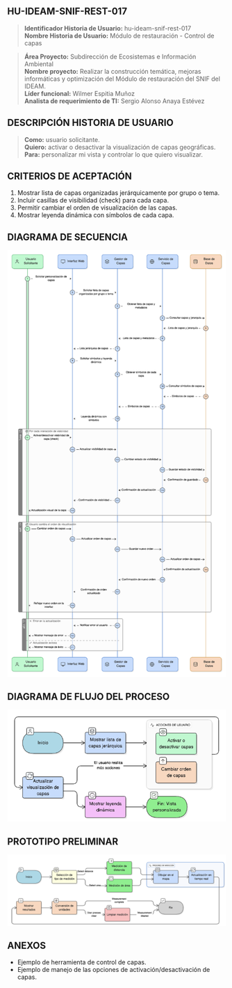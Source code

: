 ## HU-IDEAM-SNIF-REST-017

> **Identificador Historia de Usuario:** hu-ideam-snif-rest-017 \
> **Nombre Historia de Usuario:** Módulo de restauración - Control de capas

> **Área Proyecto:** Subdirección de Ecosistemas e Información Ambiental \
> **Nombre proyecto:** Realizar la construcción temática, mejoras informáticas y optimización del Módulo de restauración del SNIF del IDEAM. \
> **Líder funcional:** Wilmer Espitia Muñoz\
> **Analista de requerimiento de TI:** Sergio Alonso Anaya Estévez

## DESCRIPCIÓN HISTORIA DE USUARIO

> **Como:** usuario solicitante. \
> **Quiero:** activar o desactivar la visualización de capas geográficas. \
> **Para:** personalizar mi vista y controlar lo que quiero visualizar.

## CRITERIOS DE ACEPTACIÓN

1. Mostrar lista de capas organizadas jerárquicamente por grupo o tema.
2. Incluir casillas de visibilidad (check) para cada capa.
3. Permitir cambiar el orden de visualización de las capas.
4. Mostrar leyenda dinámica con símbolos de cada capa.



## DIAGRAMA DE SECUENCIA

![IMAGEN DIAGRAMA DE SECUENCIA](assets/secuencia-hu-ideam-snif-rest-017.png)

## DIAGRAMA DE FLUJO DEL PROCESO

![IMAGEN DIAGRAMA DE FLUJO DEL PROCESO](assets/actividades-hu-ideam-snif-rest-017.png)

## PROTOTIPO PRELIMINAR

![PROTOTIPO PRELIMINAR](assets/wireframe-hu-ideam-snif-rest-015.png)

## ANEXOS

- Ejemplo de herramienta de control de capas.
- Ejemplo de manejo de las opciones de activación/desactivación de capas.



